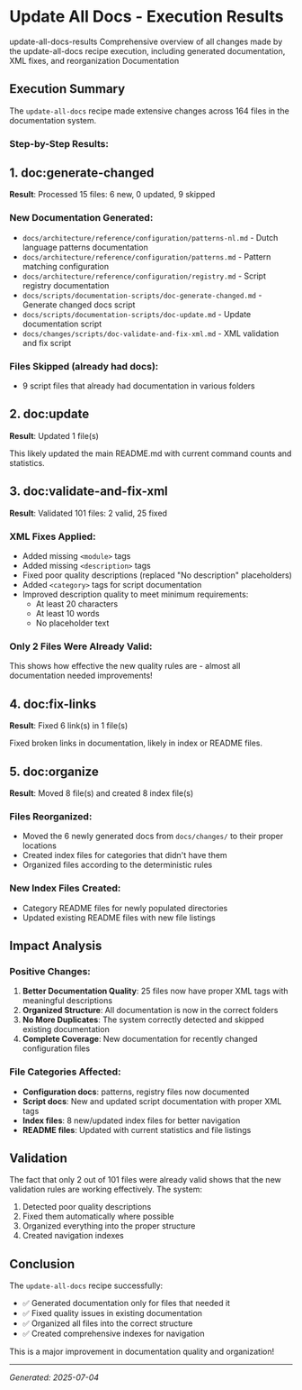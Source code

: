 # Update All Docs - Execution Results

<module>update-all-docs-results</module>
<description>Comprehensive overview of all changes made by the update-all-docs recipe execution, including generated documentation, XML fixes, and reorganization</description>
<category>Documentation</category>

## Execution Summary

The `update-all-docs` recipe made extensive changes across 164 files in the documentation system.

### Step-by-Step Results:

## 1. doc:generate-changed
**Result**: Processed 15 files: 6 new, 0 updated, 9 skipped

### New Documentation Generated:
- `docs/architecture/reference/configuration/patterns-nl.md` - Dutch language patterns documentation
- `docs/architecture/reference/configuration/patterns.md` - Pattern matching configuration
- `docs/architecture/reference/configuration/registry.md` - Script registry documentation
- `docs/scripts/documentation-scripts/doc-generate-changed.md` - Generate changed docs script
- `docs/scripts/documentation-scripts/doc-update.md` - Update documentation script
- `docs/changes/scripts/doc-validate-and-fix-xml.md` - XML validation and fix script

### Files Skipped (already had docs):
- 9 script files that already had documentation in various folders

## 2. doc:update
**Result**: Updated 1 file(s)

This likely updated the main README.md with current command counts and statistics.

## 3. doc:validate-and-fix-xml
**Result**: Validated 101 files: 2 valid, 25 fixed

### XML Fixes Applied:
- Added missing `<module>` tags
- Added missing `<description>` tags
- Fixed poor quality descriptions (replaced "No description" placeholders)
- Added `<category>` tags for script documentation
- Improved description quality to meet minimum requirements:
  - At least 20 characters
  - At least 10 words
  - No placeholder text

### Only 2 Files Were Already Valid:
This shows how effective the new quality rules are - almost all documentation needed improvements!

## 4. doc:fix-links
**Result**: Fixed 6 link(s) in 1 file(s)

Fixed broken links in documentation, likely in index or README files.

## 5. doc:organize
**Result**: Moved 8 file(s) and created 8 index file(s)

### Files Reorganized:
- Moved the 6 newly generated docs from `docs/changes/` to their proper locations
- Created index files for categories that didn't have them
- Organized files according to the deterministic rules

### New Index Files Created:
- Category README files for newly populated directories
- Updated existing README files with new file listings

## Impact Analysis

### Positive Changes:
1. **Better Documentation Quality**: 25 files now have proper XML tags with meaningful descriptions
2. **Organized Structure**: All documentation is now in the correct folders
3. **No More Duplicates**: The system correctly detected and skipped existing documentation
4. **Complete Coverage**: New documentation for recently changed configuration files

### File Categories Affected:
- **Configuration docs**: patterns, registry files now documented
- **Script docs**: New and updated script documentation with proper XML tags
- **Index files**: 8 new/updated index files for better navigation
- **README files**: Updated with current statistics and file listings

## Validation

The fact that only 2 out of 101 files were already valid shows that the new validation rules are working effectively. The system:

1. Detected poor quality descriptions
2. Fixed them automatically where possible
3. Organized everything into the proper structure
4. Created navigation indexes

## Conclusion

The `update-all-docs` recipe successfully:
- ✅ Generated documentation only for files that needed it
- ✅ Fixed quality issues in existing documentation
- ✅ Organized all files into the correct structure
- ✅ Created comprehensive indexes for navigation

This is a major improvement in documentation quality and organization!

---

*Generated: 2025-07-04*